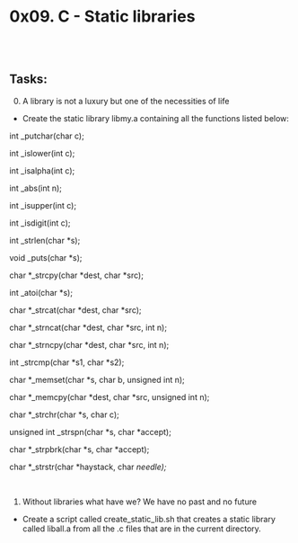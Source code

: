 # 0x09. C - Static libraries 

<br>
<br>

## Tasks:


0. A library is not a luxury but one of the necessities of life

  * Create the static library libmy.a containing all the functions listed below:

int _putchar(char c);
 
int _islower(int c);
 
int _isalpha(int c);
 
int _abs(int n);
 
int _isupper(int c);
 
int _isdigit(int c);
 
int _strlen(char *s);

void _puts(char *s);

char *_strcpy(char *dest, char *src);

int _atoi(char *s);

char *_strcat(char *dest, char *src);

char *_strncat(char *dest, char *src, int n);

char *_strncpy(char *dest, char *src, int n);

int _strcmp(char *s1, char *s2);

char *_memset(char *s, char b, unsigned int n);

char *_memcpy(char *dest, char *src, unsigned int n);

char *_strchr(char *s, char c);

unsigned int _strspn(char *s, char *accept);

char *_strpbrk(char *s, char *accept);

char *_strstr(char *haystack, char *needle);*

<br>

1. Without libraries what have we? We have no past and no future

  * Create a script called create_static_lib.sh that creates a static library called liball.a from all the .c files that are in the current directory.
